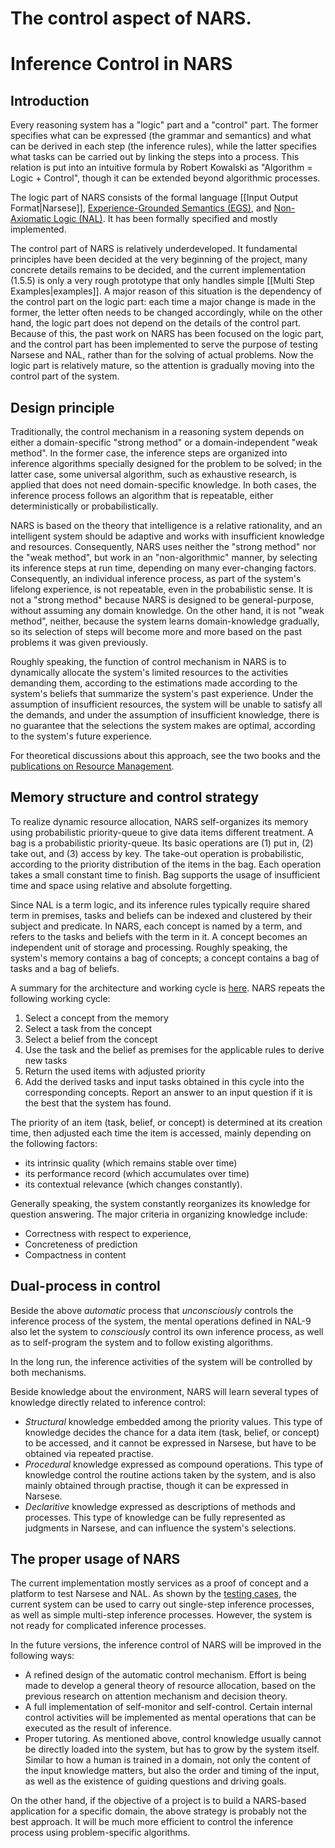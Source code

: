 # The control aspect of NARS.

# Inference Control in NARS

## Introduction

Every reasoning system has a "logic" part and a "control" part. The former specifies what can be expressed (the grammar and semantics) and what can be derived in each step (the inference rules), while the latter specifies what tasks can be carried out by linking the steps into a process. This relation is put into an intuitive formula by Robert Kowalski as "Algorithm = Logic + Control", though it can be extended beyond algorithmic processes.

The logic part of NARS consists of the formal language [[Input Output Format|Narsese]], [Experience-Grounded Semantics (EGS)](http://www.cis.temple.edu/~pwang/Publication/semantics.pdf), and [Non-Axiomatic Logic (NAL)](http://www.worldscientific.com/worldscibooks/10.1142/8665). It has been formally specified and mostly implemented.

The control part of NARS is relatively underdeveloped. It fundamental principles have been decided at the very beginning of the project, many concrete details remains to be decided, and the current implementation (1.5.5) is only a very rough prototype that only handles simple [[Multi Step Examples|examples]]. A major reason of this situation is the dependency of the control part on the logic part: each time a major change is made in the former, the letter often needs to be changed accordingly, while on the other hand, the logic part does not depend on the details of the control part. Because of this, the past work on NARS has been focused on the logic part, and the control part has been implemented to serve the purpose of testing Narsese and NAL, rather than for the solving of actual problems. Now the logic part is relatively mature, so the attention is gradually moving into the control part of the system.

## Design principle

Traditionally, the control mechanism in a reasoning system depends on either a domain-specific "strong method" or a domain-independent "weak method". In the former case, the inference steps are organized into inference algorithms specially designed for the problem to be solved; in the latter case, some universal algorithm, such as exhaustive research, is applied that does not need domain-specific knowledge. In both cases, the inference process follows an algorithm that is repeatable, either deterministically or probabilistically.

NARS is based on the theory that intelligence is a relative rationality, and an intelligent system should be adaptive and works with insufficient knowledge and resources. Consequently, NARS uses neither the "strong method" nor the "weak method", but work in an "non-algorithmic" manner, by selecting its inference steps at run time, depending on many ever-changing factors. Consequently, an individual inference process, as part of the system's lifelong experience, is not repeatable, even in the probabilistic sense. It is not a "strong method" because NARS is designed to be general-purpose, without assuming any domain knowledge. On the other hand, it is not "weak method", neither, because the system learns domain-knowledge gradually, so its selection of steps will become more and more based on the past problems it was given previously.

Roughly speaking, the function of control mechanism in NARS is to dynamically allocate the system's limited resources to the activities demanding them, according to the estimations made according to the system's beliefs that summarize the system's past experience. Under the assumption of insufficient resources, the system will be unable to satisfy all the demands, and under the assumption of insufficient knowledge, there is no guarantee that the selections the system makes are optimal, according to the system's future experience.

For theoretical discussions about this approach, see the two books and the [publications on Resource Management](http://www.cis.temple.edu/~pwang/papers.html).

## Memory structure and control strategy

To realize dynamic resource allocation, NARS self-organizes its memory using probabilistic priority-queue to give data items different treatment. A bag is a probabilistic priority-queue. Its basic operations are (1) put in, (2) take out, and (3) access by key. The take-out operation is probabilistic, according to the priority distribution of the items in the bag. Each operation takes a small constant time to finish. Bag supports the usage of insufficient time and space using relative and absolute forgetting.

Since NAL is a term logic, and its inference rules typically require shared term in premises, tasks and beliefs can be indexed and clustered by their subject and predicate. In NARS, each concept is named by a term, and refers to the tasks and beliefs with the term in it. A concept becomes an independent unit of storage and processing. Roughly speaking, the system's memory contains a bag of concepts; a concept contains a bag of tasks and a bag of beliefs.

A summary for the architecture and working cycle is [here](https://sites.google.com/site/narswang/home/nars-introduction/architecture.jpg). NARS repeats the following working cycle:
1. Select a concept from the memory
1. Select a task from the concept
1. Select a belief from the concept
1. Use the task and the belief as premises for the applicable rules to derive new tasks
1. Return the used items with adjusted priority
1. Add the derived tasks and input tasks obtained in this cycle into the corresponding concepts. Report an answer to an input question if it is the best that the system has found.

The priority of an item (task, belief, or concept) is determined at its creation time, then adjusted each time the item is accessed, mainly depending on the following factors:
- its intrinsic quality (which remains stable over time)
- its performance record (which accumulates over time)
- its contextual relevance (which changes constantly).

Generally speaking, the system constantly reorganizes its knowledge for question answering. The major criteria in organizing knowledge include:
- Correctness with respect to experience,
- Concreteness of prediction
- Compactness in content

## Dual-process in control

Beside the above *automatic* process that *unconsciously* controls the inference process of the system, the mental operations defined in NAL-9 also let the system to *consciously* control its own inference process, as well as to self-program the system and to follow existing algorithms.

In the long run, the inference activities of the system will be controlled by both mechanisms.

Beside knowledge about the environment, NARS will learn several types of knowledge directly related to inference control:
- *Structural* knowledge embedded among the priority values. This type of knowledge decides the chance for a data item (task, belief, or concept) to be accessed, and it cannot be expressed in Narsese, but have to be obtained via repeated practise.
- *Procedural* knowledge expressed as compound operations. This type of knowledge control the routine actions taken by the system, and is also mainly obtained through practise, though it can be expressed in Narsese.
- *Declaritive* knowledge expressed as descriptions of methods and processes. This type of knowledge can be fully represented as judgments in Narsese, and can influence the system's selections.

## The proper usage of NARS

The current implementation mostly services as a proof of concept and a platform to test Narsese and NAL. As shown by the [testing cases](http://www.cis.temple.edu/~pwang/demos.html), the current system can be used to carry out single-step inference processes, as well as simple multi-step inference processes. However, the system is not ready for complicated inference processes.

In the future versions, the inference control of NARS will be improved in the following ways:
- A refined design of the automatic control mechanism. Effort is being made to develop a general theory of resource allocation, based on the previous research on attention mechanism and decision theory.
- A full implementation of self-monitor and self-control. Certain internal control activities will be implemented as mental operations that can be executed as the result of inference.
- Proper tutoring. As mentioned above, control knowledge usually cannot be directly loaded into the system, but has to grow by the system itself. Similar to how a human is trained in a domain, not only the content of the input knowledge matters, but also the order and timing of the input, as well as the existence of guiding questions and driving goals.

On the other hand, if the objective of a project is to build a NARS-based application for a specific domain, the above strategy is probably not the best approach. It will be much more efficient to control the inference process using problem-specific algorithms.